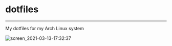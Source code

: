 # dotfiles
--------------------------------------------------------------------------
My dotfiles for my Arch Linux system


![screen_2021-03-13-17:32:37](https://user-images.githubusercontent.com/47558926/111035497-867d1c00-8423-11eb-8d44-7a23286c56d1.png)
